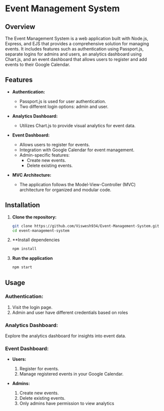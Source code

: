 # Event Management System

## Overview

The Event Management System is a web application built with Node.js, Express, and EJS that provides a comprehensive solution for managing events. It includes features such as authentication using Passport.js, separate logins for admins and users, an analytics dashboard using Chart.js, and an event dashboard that allows users to register and add events to their Google Calendar.

## Features

- **Authentication:**
  - Passport.js is used for user authentication.
  - Two different login options: admin and user.

- **Analytics Dashboard:**
  - Utilizes Chart.js to provide visual analytics for event data.

- **Event Dashboard:**
  - Allows users to register for events.
  - Integration with Google Calendar for event management.
  - Admin-specific features:
    - Create new events.
    - Delete existing events.

- **MVC Architecture:**
  - The application follows the Model-View-Controller (MVC) architecture for organized and modular code.

## Installation

1. **Clone the repository:**
   ```bash
   git clone https://github.com/Viswesh934/Event-Management-System.git
   cd event-management-system
2. **Install dependencies
   ```bash
   npm install
3. **Run the application**
   ```bash
   npm start

## Usage

### Authentication:

1. Visit the login page.
2. Admin and user have different credentials based on roles

### Analytics Dashboard:

Explore the analytics dashboard for insights into event data.

### Event Dashboard:

- **Users:**
  1. Register for events.
  2. Manage registered events in your Google Calendar.

- **Admins:**
  1. Create new events.
  2. Delete existing events.
  3. Only admins have permission to view analytics
     
   





